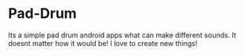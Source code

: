 # Pad-Drum
Its a simple pad drum android apps what can make different sounds. It doesnt matter how it would be! I love to create new things!
